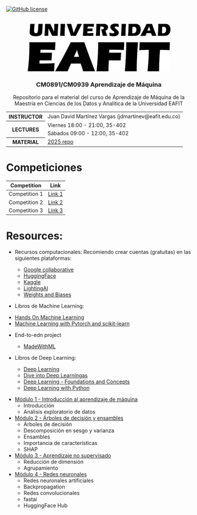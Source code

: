 [![GitHub license](https://img.shields.io/github/license/microsoft/AI-For-Beginners.svg)](https://github.com/microsoft/AI-For-Beginners/blob/main/LICENSE)

<a name="readme-top"></a>

<!-- PROJECT LOGO -->
<br />
<div align="center">
  <a href="https://github.com/othneildrew/Best-README-Template">
    <img src="logo/logo.png" alt="Logo" >
  </a>

  <h3 align="center"> CM0891/CM0939 Aprendizaje de Máquina</h3>

  <p align="center">
    Repositorio para el material del curso de Aprendizaje de Máquina de la Maestría en Ciencias de los Datos y Analítica de la Universidad EAFIT
  </p>
</div>

<table>
  <tr>
    <th>INSTRUCTOR</th>
    <td>Juan David Martínez Vargas (jdmartinev@eafit.edu.co)</td>
  </tr>
  <tr>
    <th rowspan="2">LECTURES</th>
    <td>Viernes 18:00 - 21:00, 35-402</td>
  </tr>
  <tr>
    <td>Sábados 09:00 - 12:00, 35-402</td>
  </tr>
  <tr>
    <th>MATERIAL</th>
    <td><a href="https://github.com/jdmartinev/MachineLearning">2025 repo</a></td>
  </tr>
</table>

# Competiciones

| Competition             | Link                                          |
|-------------------------|-----------------------------------------------|
| Competition 1           | [Link 1](https://huggingface.co/spaces/MLEAFIT/MLComp0120251)     |
| Competition 2           | [Link 2](https://huggingface.co/spaces/MLEAFIT/MLCompetition0220251)    |
| Competition 3           | [Link 3](https://huggingface.co/spaces/MLEAFIT/MLCompetition0320251)     |

# Resources:
* Recursos computacionales: Recomiendo crear cuentas (gratuitas) en las siguientes plataformas:
  - [Google collaborative](https://colab.research.google.com/)
  - [HuggingFace](https://huggingface.co/)
  - [Kaggle](https://www.kaggle.com/)
  - [LightingAI](https://lightning.ai/)
  - [Weights and Biases](https://wandb.ai/site)

* Libros de Machine Learning:
- [Hands On Machine Learning](https://www.oreilly.com/library/view/hands-on-machine-learning/9781492032632/)
- [Machine Learning with Pytorch and scikit-learn](https://www.amazon.com/Machine-Learning-PyTorch-Scikit-Learn-learning-ebook/dp/B09NW48MR1)

* End-to-edn project
  - [MadeWithML](https://madewithml.com/)    
  
* Libros de Deep Learning:
  - [Deep Learning](https://www.deeplearningbook.org/)
  - [Dive into Deep Learningas](https://d2l.ai/)
  - [Deep Learning - Foundations and Concepts](https://www.bishopbook.com/)
  - [Deep Learning with Python](https://github.com/fchollet/deep-learning-with-python-notebooks)

- [Módulo 1 - Introducción al aprendizaje de máquina](/Clase01/)
    - Introducción
    - Análisis exploratorio de datos 
- [Módulo 2 - Árboles de decisión y ensambles](/Clase02/)
    - Árboles de decisión
    - Descomposición en sesgo y varianza
    - Ensambles
    - Importancia de características
    - SHAP
- [Módulo 3 - Aprendizaje no supervisado](/Clase03/)
    - Reducción de dimensión
    - Agrupamiento
- [Módulo 4 - Redes neuronales](/Clase04/)
    - Redes neuronales artificiales
    - Backpropagation
    - Redes convolucionales
    - fastai
    - HuggingFace Hub   
